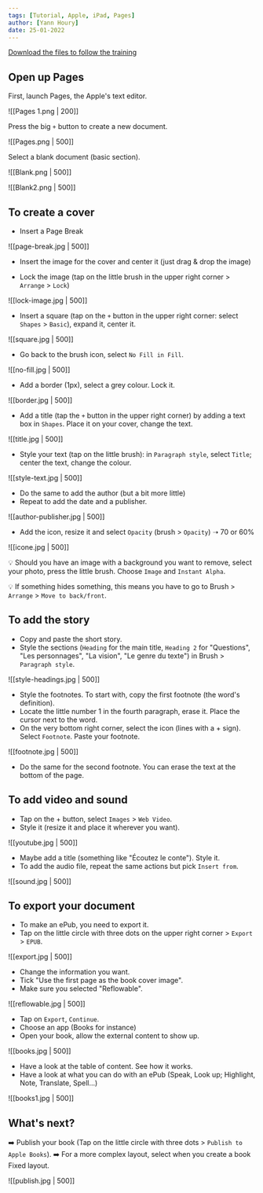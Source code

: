 ```yaml
---
tags: [Tutorial, Apple, iPad, Pages]
author: [Yann Houry]
date: 25-01-2022
---
```


[Download the files to follow the training](https://drive.google.com/drive/folders/15tkIZElf9Nslq7C_Gq827z3ywizLfQPl?usp=sharing)

## Open up Pages
First, launch Pages, the Apple's text editor.

![[Pages 1.png | 200]]

Press the big `+` button to create a new document.

![[Pages.png | 500]]

Select a blank document (basic section).

![[Blank.png | 500]]

![[Blank2.png | 500]]

## To create a cover
- Insert a Page Break

![[page-break.jpg | 500]]

- Insert the image for the cover and center it (just drag & drop the image)

- Lock the image (tap on the little brush in the upper right corner > `Arrange` > `Lock`)

![[lock-image.jpg | 500]]

- Insert a square (tap on the `+` button in the upper right corner: select `Shapes` > `Basic`), expand it, center it.

![[square.jpg | 500]]

- Go back to the brush icon, select `No Fill in Fill`.

![[no-fill.jpg | 500]]

- Add a border (1px), select a grey colour. Lock it.

![[border.jpg | 500]]

- Add a title (tap the `+` button in the upper right corner) by adding a text box in `Shapes`. Place it on your cover, change the text.

![[title.jpg | 500]]

- Style your text (tap on the little brush): in `Paragraph style`, select `Title`; center the text, change the colour.

![[style-text.jpg | 500]]

- Do the same to add the author (but a bit more little)
- Repeat to add the date and a publisher.

![[author-publisher.jpg | 500]]

- Add the icon, resize it and select `Opacity` (brush > `Opacity`) ➝ 70 or 60%

![[icone.jpg | 500]]

💡 Should you have an image with a background you want to remove, select your photo, press the little brush. Choose `Image` and `Instant Alpha`.

💡 If something hides something, this means you have to go to Brush > `Arrange` > `Move to back/front`.

## To add the story
- Copy and paste the short story.
- Style the sections (`Heading` for the main title, `Heading 2` for "Questions", "Les personnages", "La vision", "Le genre du texte") in Brush > `Paragraph style`.

![[style-headings.jpg | 500]]

- Style the footnotes. To start with, copy the first footnote (the word's definition).
- Locate the little number 1 in the fourth paragraph, erase it. Place the cursor next to the word.
- On the very bottom right corner, select the icon (lines with a + sign). Select `Footnote`. Paste your footnote.

![[footnote.jpg | 500]]

- Do the same for the second footnote. You can erase the text at the bottom of the page.

## To add video and sound
- Tap on the + button, select `Images` > `Web Video`.
- Style it (resize it and place it wherever you want).

![[youtube.jpg | 500]]

- Maybe add a title (something like "Écoutez le conte"). Style it.
- To add the audio file, repeat the same actions but pick `Insert from`.

![[sound.jpg | 500]]

## To export your document
- To make an ePub, you need to export it.
- Tap on the little circle with three dots on the upper right corner > `Export` > `EPUB`.

![[export.jpg | 500]]

- Change the information you want.
- Tick "Use the first page as the book cover image".
- Make sure you selected "Reflowable".

![[reflowable.jpg | 500]]

- Tap on `Export`, `Continue`.
- Choose an app (Books for instance)
- Open your book, allow the external content to show up.

![[books.jpg | 500]]

- Have a look at the table of content. See how it works.
- Have a look at what you can do with an ePub (Speak, Look up; Highlight, Note, Translate, Spell...)

![[books1.jpg | 500]]

## What's next?
➡️ Publish your book (Tap on the little circle with three dots > `Publish to Apple Books`).
➡️ For a more complex layout, select when you create a book Fixed layout.

![[publish.jpg | 500]]